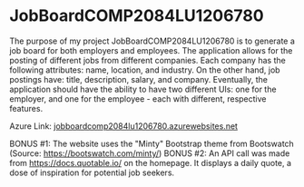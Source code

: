 # JobBoardCOMP2084LU1206780

The purpose of my project JobBoardCOMP2084LU1206780 is to generate a job board for both employers and employees. The application allows for the posting of different jobs from different companies.
Each company has the following attributes: name, location, and industry. On the other hand, job postings have: title, description, salary, and company. Eventually, the application should have the 
ability to have two different UIs: one for the employer, and one for the employee - each with different, respective features.

Azure Link: [jobboardcomp2084lu1206780.azurewebsites.net](https://jobboardcomp2084lu1206780.azurewebsites.net/)

BONUS #1: The website uses the "Minty" Bootstrap theme from Bootswatch (Source: https://bootswatch.com/minty/)
BONUS #2: An API call was made from https://docs.quotable.io/ on the homepage. It displays a daily quote, a dose of inspiration for potential job seekers.
